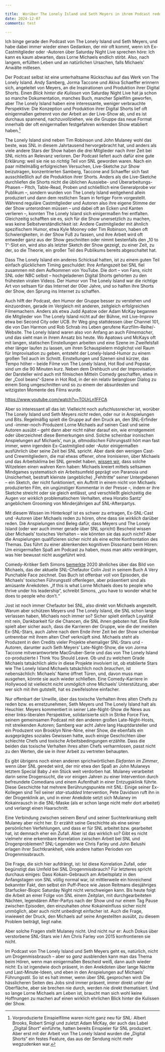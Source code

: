 ```yaml
---

title:  Worüber The Lonely Island und Seth Meyers in ihrem Podcast reden – und worüber nicht
date: 2024-12-07
comments: test

---
```


Ich binge gerade den Podcast von The Lonely Island und Seth Meyers, und habe dabei immer wieder einen Gedanken, der mir oft kommt, wenn ich Ex-Castmitglieder oder -Autoren über Saturday Night Live sprechen höre: Ich kann es kaum abwarten, dass Lorne Michaels endlich stirbt. Also, nach langem, erfüllten Leben und an natürlichen Ursachen, falls Michaels' Anwälte mitlesen.

Der Podcast selbst ist eine unterhaltsame Rückschau auf das Werk von The Lonely Island. Andy Samberg, Jorma Taccone und Akiva Schaeffer erinnern sich, angeleitet von Meyers, an die Inspirationen und Produktion ihrer Digital Shorts. Einen *Blick hinter die Kulissen* von Saturday Night Live hat ja schon so manche Dokumentation, manches Buch, mancher Spielfilm geworfen, aber The Lonely Island haben eine interessante, weniger verbrauchte Perspektive: Die Konzeption und Produktion ihrer Digital Shorts lief oft einigermaßen getrennt von der Arbeit an der Live-Show ab, und es ist durchaus spannend, nachzuvollziehen, wie die Gruppe das neue Format innerhalb der oft einigermaßen festgefahren wirkenden Show etabliert haben.[^1]

[^1]: Vorproduzierte Einspielfilme waren nicht ganz neu für SNL: Albert Brooks, Robert Smigl und zuletzt Adam McKay, der auch das Label „Digital Short“ einführte, hatten bereits Einspieler für SNL produziert. Aber erst mit der Arbeit von The Lonely Island wurden die „Digital Shorts“ ein festes Feature, das aus der Sendung nicht mehr wegzudenken war.

The Lonely Island sind neben Tim Robinson und John Mulaney wohl das beste, was SNL in diesem Jahrtausend hervorgebracht hat, und anders als viele andere Stars der Show haben die drei Mitglieder nach ihrer Zeit bei SNL nichts an Relevanz verloren. Der Podcast liefert auch dafür eine gute Erklärung: weil sie nie so *richtig* Teil von SNL geworden waren. Nach ein paar mittelmäßig erfolgreichen Versuchen, Live-Sketche zur Show beizutragen, konzentrierten Samberg, Taccone and Schaeffer sich fast ausschließlich auf die Produktion ihrer Shorts. Anders als die Live-Sketche durchliefen die Shorts nicht die üblichen Aussiebe- und Überarbeitungs-Phasen – Pitch, Table-Read, Proben und schließlich eine Generalprobe vor Publikum –, sondern wurden von The Lonely Island weitgehend allein produziert und dann dem restlichen Team in fertiger Form vorgestellt. Während reguläre Castmitglieder und Autoren also ihre eigene Stimme der der Show unterordnen müssen – und dabei oft an Ecken und Kanten verlieren –, konnten The Lonely Island sich einigermaßen frei entfalten. Gleichzeitig schafften sie es, sich für die Show unersetzlich zu machen, was keine Selbstverständlichkeit ist: Andere Castmitglieder mit ähnlich spezifischem Humor, etwa Kyle Mooney oder Tim Robinson, haben oft Schwierigkeiten, in der Show Fuß zu fassen, und ihre Arbeit wird oft entweder ganz aus der Show geschnitten oder nimmt bestenfalls den „10 to 1“-Slot ein, wird also als letzter Sketch der Show gezeigt, zu einer Zeit, zu der, so die Theorie, ein großer Teil des Publikums bereits abgeschaltet hat.

Dass The Lonely Island ein anderes Schicksal hatten, ist zu einem guten Teil einfach glücklichem Timing geschuldet: Ihre Anfangszeit bei SNL fiel zusammen mit dem Aufkommen von YouTube. Die dort – von Fans, nicht SNL oder NBC selbst – hochgeladenen Digital Shorts gehörten zu den frühesten viralen Videos. Der Humor von The Lonely Island war die richtige Art von seltsam für das Internet der 00er Jahre, und so halfen ihre Shorts der Show, den Sprung ins Internet zu schaffen.

Auch hilft der Podcast, den Humor der Gruppe besser zu verstehen und einzuordnen, gerade im Vergleich mit anderen, zeitgleich erfolgreichen Filmemachern. Anders als etwa Judd Apatow oder Adam McKay begannen die Mitglieder von The Lonely Island nicht auf der Bühne, mit Live-Improv etwa bei Second City oder UCB. Ihr Weg ging stattdessen über Channel 101, die von Dan Harmon und Rob Schrab ins Leben gerufene Kurzfilm-Reihe/-Website. The Lonely Island waren also von Anfang an auch *Filmemacher*, und das sieht man in ihrem Ansatz bis heute. Wo Apatows und McKays oft mit langen, statischen Einstellungen arbeiten und eine Szene im Zweifelsfall eher länger laufen zu lassen, um ihren Schauspielern möglichst viel Raum für Improvisation zu geben, entsteht der Lonely-Island-Humor zu einem großen Teil auch im Schnitt. Einstellungen und Szenen sind kürzer, das Tempo höher – beide Filme von The Lonely Island, Hot Rod und Popstar, sind um die 90 Minuten kurz. Neben dem Drehbuch und der Improvisation der Darsteller wird auch mit filmischen Mitteln Comedy geschaffen, etwa in der „Cool beans“-Szene in Hot Rod, in der ein relativ belangloser Dialog zu einem Song umgeschnitten und so zu einem der absurdesten und witzigsten Momente des Films wurde.

https://www.youtube.com/watch?v=TOUrLn1FFCA

Aber so interessant all das ist: Vielleicht noch aufschlussreicher ist, worüber The Lonely Island und Seth Meyers *nicht* reden, oder nur in Anspielungen und Bits. Regelmäßig spielt die Gruppe auf den Druck an, den SNL-Erfinder und -immer-noch-Produzent Lorne Michaels auf seinen Cast und seine Autoren ausübt – geht dann aber nicht näher darauf ein, wie ernstgemeint oder überzeichnet diese Bemerkungen sind. Solche scheinbar ironischen Anspielungen auf Michaels’, nun ja, *altmodischen* Führungsstil hört man fast immer, wenn irgendein Ex-Castmitglied oder -Autor einigermaßen ausführlich über seine Zeit bei SNL spricht. Aber dank den wenigen Cast- und Crewmitgliedern, die mal etwas offener, ohne Ironisieren, über Michaels und das Arbeitsklima bei SNL geredet haben, [wissen wir](https://longreads.com/2023/08/17/lorne-michaels-saturday-night-live/?ref=humorism.xyz), dass solche Witzeleien einen wahren Kern haben: Michaels kreiert mittels seltsamen Mindgames systematisch ein Arbeitsumfeld geprägt von Paranoia und Unsicherheit, bestraft kleinste (angebliche) „Fehltritte“ seiner Untergebenen – ein Sketch, der nicht funktioniert, ein Auftritt in einem nicht von Michaels produzierten Film, ein ungünstiger Kommentar in der Presse –, indem er ihre Sketche streicht oder sie gleich entlässt, und verschließt gleichzeitig die Augen vor *wirklich* problematischem Verhalten, etwa Horatio Santz’ angeblichem Grooming von Minderjährigen auf SNL-Afterpartys.

Mit diesem Wissen im Hinterkopf ist es schwer zu ertragen, Ex-SNL-Cast und -Autoren über Michaels reden zu hören, ohne dass sie *wirklich* darüber reden. Die Anspielungen sind Beleg dafür, dass Meyers und The Lonely Island (oder wer auch immer gerade über SNL spricht) Bescheid wissen über Michaels’ toxisches Verhalten – wie könnten sie das auch nicht? Aber die Anspielungen qualifizieren sicher nicht als eine echte Konfrontation des Themas. Das führt zu einer ablenkenden kognitiven Dissonanz beim Hören: Um einigermaßen Spaß am Podcast zu haben, muss man aktiv verdrängen, was hier bewusst nicht ausgeführt wird.

Comedy-Kritiker Seth Simons [bemerkte](https://sethsimons.substack.com/p/lorne-is-really-mad-about-this) 2020 ähnliches über das Bild von Michaels, das der aktuelle SNL-Chefautor Colin Jost in seinem Buch A Very Punchable Face zeichnet. Das Buch ist offenbar voll von Episoden, die Michaels’ toxischen Führungsstil offenlegen, aber präsentiert sind als amüsante Anekdoten. „If this is what Lorne Michaels does to people who thrive under his leadership“, schreibt Simons, „you have to wonder what he does to people who don’t.“

Jost ist noch immer Chefautor bei SNL, also direkt von Michaels angestellt. Warum aber schützen Meyers und The Lonely Island, die SNL schon lange verlassen haben, Michaels noch immer so? Sicher spielt einfach Loyalität mit rein, Dankbarkeit für die Chancen, die SNL ihnen geboten hat. Eine Rolle spielt aber sicher auch, dass die Karrieren der Gruppe, wie die der meisten Ex-SNL-Stars, auch Jahre nach dem Ende ihrer Zeit bei der Show scheinbar untrennbar mit ihrem alten Chef verknüpft sind. Michaels steht als Produzent in den Credits vieler Projekte ehemaliger SNL-Stars und -Autoren, darunter auch Seth Meyers’ Late-Night-Show, die von Jorma Taccone mitverantwortete MacGruber-Serie und das von The Lonely Island co-produzierte I Think You Should Leave. Ob und zu welchem Grade Michaels tatsächlich aktiv in diese Projekte involviert ist, ob etablierte Stars wie The Lonely Island Michaels tatsächlich noch *brauchen*, ist nebensächlich: Michaels’ Name öffnet Türen, und, davon muss man ausgehen, könnte sie auch wieder schließen. Eine Comedy-Karriere in Hollywood ist vielleicht nicht *unmöglich* ohne Michaels’ Unterstützung, aber wer sich mit ihm gutstellt, hat es zweifelsohne einfacher.

Nur offenbart der Unwille, über das toxische Verhalten ihres alten Chefs zu reden bzw. es ernstzunehmen, Seth Meyers und The Lonely Island halt als Heuchler. Meyers kommentiert in seiner Late-Night-Show die News aus einer links-liberalen Perspektive, solidarisierte sich in Strike Force Five, seinem gemeinsamen Podcast mit den anderen großen Late-Night-Hosts, mit streikenden Autoren; Samberg war acht Jahre lang Hauptdarsteller und ein Produzent von Brooklyn Nine-Nine, einer Show, die ebenfalls ein ausgeprägtes soziales Gewissen hatte, auch einige Geschichten über schlechte Chefs und toxische Arbeitsbedingungen erzählte. Dass die beiden das toxische Verhalten ihres alten Chefs verharmlosen, passt nicht zu den Werten, die sie in ihrer Arbeit zu vertreten behaupten.

Es gibt übrigens noch einen anderen sprichwörtlichen *Elefanten im Zimmer*, wenn über SNL geredet wird, der mir etwa den Spaß an John Mulaneys letztem Special Baby J ein Stück weit verdorben hat. Mulaney verarbeitet darin seine Drogensucht, die vor einigen Jahren zu einer Intervention durch befreundete Comedians und einem Aufenthalt in einer Entzugsklinik führte. Diese Geschichte hat mehrere Berührungspunkte mit SNL: Einige seiner Ex-Kollegen sind Teil seiner *star-studded* Intervention, Pete Davidson ruft ihn in der Drogenklinik an, und in einer Anekdote setzt sich Mulaney im Kokainrausch in die SNL-Maske (als er schon lange nicht mehr dort arbeitet) und verlangt einen Haarschnitt.

Eine Verbindung zwischen seinem Beruf und seiner Suchterkrankung stellt Mulaney aber nicht her. Er erzählt seine Geschichte als eine seiner persönlichen Verfehlungen, und dass er für SNL arbeitet bzw. gearbeitet hat, ist demnach eher ein Zufall. Aber ist das wirklich so? Gibt es nicht vielmehr eine erkennbare Korrelation zwischen Arbeit bei SNL und Drogenproblemen? SNL-Legenden wie Chris Farley und John Belushi erlagen ihrer Suchtkrankheit, viele andere hatten Perioden von Drogenmissbrauch.

Die Frage, die sich hier aufdrängt, ist: Ist diese Korrelation Zufall, oder begünstigt das Umfeld bei SNL Drogenmissbrauch? Für letzteres spricht durchaus einiges: Dass Kokain-Gebrauch am Arbeitsplatz in den Anfangstagen von SNL völlig normal war, ist mittlerweile ein hinreichend bekannter Fakt, den selbst ein Puff-Piece wie Jason Reitmans diesjähriges Starfucker-Biopic Saturday Night nicht verschweigen kann. Bis heute folgt die Arbeit an einer Folge von SNL einem Zeitplan, mit durchgearbeiteten Nächten, legendären After-Partys nach der Show und nur einem Tag Pause zwischen Episoden, den einzuhalten *ohne* Kokaineinfluss sicher nicht unmöglich, aber auch nicht unbedingt einfacher ist. Auch die Frage, inwieweit der Druck, den Michaels auf seine Angestellten ausübt, zu diesem Problem beiträgt, liegt nahe.

Aber solche Fragen stellt Mulaney nicht. Und nicht nur er: Auch Dokus über verstorbene SNL-Stars wie I Am Chris Farley von 2015 konfrontieren sie nicht.

Im Podcast von The Lonely Island und Seth Meyers geht es, natürlich, nicht um Drogenmissbrauch – aber so *ganz* ausblenden kann man das Thema beim Hören, wenn man einigermaßen Bescheid weiß, dann auch wieder nicht: Es ist irgendwie doch präsent, in den Anekdoten über lange Nächte und Last-Minute-Ideen, und eben in den Anspielungen auf Michaels’ Führungsstil. So ist es halt immer, wenn über SNL gesprochen wird: Die hässlicheren Seiten des Jobs sind immer präsent, immer direkt unter der Oberfläche, aber sie brechen nie durch, werden nie direkt thematisiert. Und so lange Lorne Michaels am Leben ist, braucht man sich wohl keine Hoffnungen zu machen auf einen wirklich ehrlichen Blick hinter die Kulissen der Show.